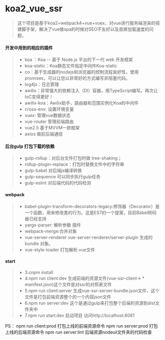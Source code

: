 # koa2_vue_ssr
>这个项目是基于koa2+webpack4+vue+vuex，对vue进行服务端渲染的搭建脚手架，解决了vue做spa的时候对SEO不友好以及首屏加载速度的问题，

#### 开发中用到的相应的插件
> * koa ：Koa -- 基于 Node.js 平台的下一代 web 开发框架
> * koa-static：Koa静态文件指定中间件Koa-static
> * co：基于生成器的nod​​ejs和浏览器的控制流程良好性，使用promises，可以让您以非常好的方式编写非阻塞代码。
> * log4js：日志管理
> * awilix：非常强大的依赖注入（DI）容器，用TypeScript编写。再次让IoC变得更好！
> * awilix-koa：Awilix助手，路由器和范围实例化Koa的中间件
> * cross-env: 设置环境变量
> * vuex: 管理vue数据状态
> * vue-router  管理前端路由
> * vue2.5  基于MVVM一款框架
> * axios  做前后端通信

#### 后台gulp 打包下载的依赖
> * gulp-rollup：对后台文件打包时做 tree-shaking；
> * rollup-plugin-replace：打包时替换文件中的字符串
> * gulp-babel  对后端js编译转换
> * gulp-sequence 可以同步执行gulp任务
> * gulp-eslint 对后端代码的代码检测

#### webpack
> * babel-plugin-transform-decorators-legacy:修饰器（Decorator）是一个函数，用来修改类的行为。这是ES7的一个提案，目前Babel转码器已经支持
> * yargs-parser: 解析参数 插件
> * webpack-merge:合并对象
> * vue-server-renderer     vue-server-renderer/server-plugin 生成的 bundle 对象。
> * vue-style-loader  打包解析.vue文件

#### start
> * 3.cnpm install 
> * 4.npm run client:dev  生成前端的资源文件(vue-ssr-client-> * manifest.json)这个文件是对ssr的对照表文件
> * 5.npm run client:server 生成vue-ssr-server-bundle.json文件，这个文件是打包前端资源整个的一个内容json文件
> * 6.npm run server:dev  这个是通过gulp来打包整个后端的资源到dist文件夹中
> * 7.npm run start:dev 启动项目   访问http://localhost:8081


PS： npm run client:prod  打包上线的前端资源命令
     npm run server:prod  打包上线的后端资源命令
     npm run server:lint  后端资源nodeuii文件夹的代码检查
